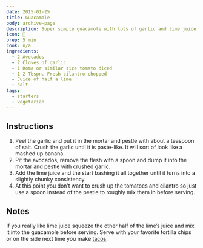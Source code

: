 ```yaml
---
date: 2015-01-25
title: Guacamole
body: archive-page
description: Super simple guacamole with lots of garlic and lime juice. Make sure to use a mortar and pestle on this. It makes a huge difference.
icon: 🥑
prep: 5 min
cook: n/a
ingredients:
  - 2 Avocados
  - 2 Cloves of garlic
  - 1 Roma or similar size tomato diced
  - 1-2 Tbspn. Fresh cilantro chopped
  - Juice of half a lime
  - salt
tags:
  - starters
  - vegetarian
---
```

## Instructions
1. Peel the garlic and put it in the mortar and pestle with about a  teaspoon of salt. Crush the garlic until it is paste-like. It will sort of look like a mashed up banana.
2. Pit the avocados, remove the flesh with a spoon and dump it into the mortar and pestle with crushed garlic.
3. Add the lime juice and the start bashing it all together until it turns into a slightly chunky consistency.
4. At this point you don’t want to crush up the tomatoes and cilantro so just use a spoon instead of the pestle to roughly mix them in before serving.

## Notes
If you really like lime juice squeeze the other half of the lime’s juice and mix it into the guacamole before serving. Serve with your favorite tortilla chips or on the side next time you make [tacos](/meals/asian-pork-tacos.html).
